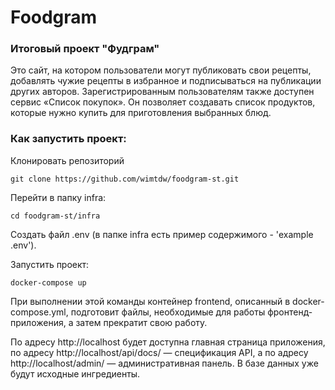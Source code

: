 # Foodgram
### Итоговый проект "Фудграм"

Это сайт, на котором пользователи могут публиковать свои рецепты, добавлять чужие рецепты в избранное и подписываться на публикации других авторов. Зарегистрированным пользователям также доступен сервис «Список покупок». Он позволяет создавать список продуктов, которые нужно купить для приготовления выбранных блюд.

### Как запустить проект:

Клонировать репозиторий

```
git clone https://github.com/wimtdw/foodgram-st.git
```
 Перейти в папку infra:
 
```
cd foodgram-st/infra
```
Создать файл .env (в папке infra есть пример содержимого - 'example .env').

Запустить проект:

```
docker-compose up
```

При выполнении этой команды контейнер frontend, описанный в docker-compose.yml, подготовит файлы, необходимые для работы фронтенд-приложения, а затем прекратит свою работу. 

По адресу http://localhost будет доступна главная страница приложения, по адресу http://localhost/api/docs/ — спецификация API, а по адресу http://localhost/admin/ — административная панель. В базе данных уже будут исходные ингредиенты.
